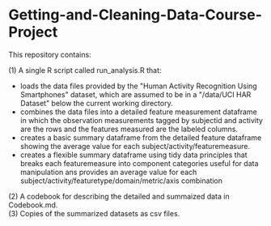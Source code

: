 # Getting-and-Cleaning-Data-Course-Project

This repository contains:  

(1) A single R script called run_analysis.R that:  
  + loads the data files provided by the "Human Activity Recognition Using Smartphones" dataset, which are assumed to be in a "/data/UCI HAR Dataset" below the current working directory.
  + combines the data files into a detailed feature measurement dataframe in which the observation measurements tagged by subjectid and activity are the rows and the features measured are the labeled columns.
  + creates a basic summary dataframe from the detailed feature dataframe showing the average value for each subject/activity/featuremeasure.
  + creates a flexible summary dataframe using tidy data principles that breaks each featuremeasure into component categories useful for data manipulation ans provides an average value for each subject/activity/featuretype/domain/metric/axis combination  
  
(2) A codebook for describing the detailed and summaized data in Codebook.md.  
(3) Copies of the summarized datasets as csv files.
